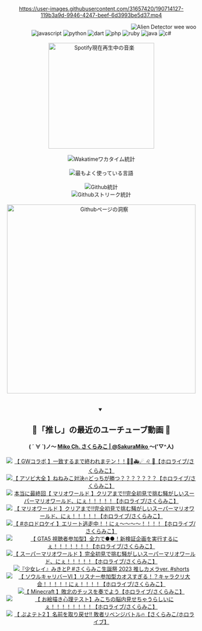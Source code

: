 <!-- START: HERO IMAGE GIF ////////// ////////// ////////// -->
<!-- <img src="@/../assets/img/gaming/ghost-of-tsushima.gif" width="100%"  alt="nellyXinwei's Hero Gif Image"/> -->
<!-- END: HERO IMAGE GIF ////////// ////////// ////////// -->

<div align="center" >  
  
<!-- START:ワンピース 第1015話「ルフィはRED ROCを使う」 -->
<https://user-images.githubusercontent.com/31657420/190714127-119b3a9d-9946-4247-beef-6d3993be5d37.mp4>
<!-- END:ワンピース 第1015話「ルフィはRED ROCを使う」 -->

<!-- START:VISITOR COUNTER -->
<div width="100%" align="right">

<img src="https://komarev.com/ghpvc/?username=nellyXinwei&label=🛸&color=grey&style=for-the-badge&labelcolor=ffffff" alt="Alien Detector wee woo"/>

</div>
<!-- END:VISITOR COUNTER -->

<!-- START: PROGRAMMING LANGUAGES -->
<!-- 色彩 Color Scheme:
#961E3A, #8A0D42, #5A0640, #4F265E, #2B355A, #3E759B, #CC4246,
#BB2649, #AD1052, #700750, #633075, #364270, #4E92C2, #FF5357
Sauce: https://www.webcreatorbox.com/inspiration/pantone-2023
-->

<img src="https://img.shields.io/badge/javascript%20-%23BB2649.svg?&style=for-the-badge&logo=javascript&logoColor=white&labelColor=961E3A" alt="javascript"/>
<img src="https://img.shields.io/badge/python%20-%23AD1052.svg?&style=for-the-badge&logo=python&logoColor=white&labelColor=8A0D42" alt="python" />
<img src="https://img.shields.io/badge/dart%20-%23700750.svg?&style=for-the-badge&logo=dart&logoColor=white&labelColor=5A0640" alt="dart"/>
<img src="https://img.shields.io/badge/php%20-%23633075.svg?&style=for-the-badge&logo=php&logoColor=white&labelColor=4F265E" alt="php"/>
<img src="https://img.shields.io/badge/ruby%20-%23364270.svg?&style=for-the-badge&logo=ruby&logoColor=white&labelColor=2B355A" alt="ruby"/>
<img src="https://img.shields.io/badge/java%20-%234E92C2.svg?&style=for-the-badge&logo=openjdk&logoColor=white&labelColor=3E759B" alt="java"/>
<img src="https://img.shields.io/badge/c%23-%23FF5357.svg?style=for-the-badge&logo=c-sharp&logoColor=white&labelColor=CC4246" alt="c#"/>  
<!-- END: PROGRAMMING LANGUAGES -->

<br>
<br>

<!-- START: MUSIC STATUS -->
  <!-- <a href="https://newojima-gsrs-20220114.vercel.app/api/now-playing?open">
    <img src="https://newojima-gsrs-20220114.vercel.app/api/now-playing" alt="Spotify現在再生中の音楽">
  </a> -->
  <img src="https://newojima-grss-20230114.vercel.app/api/spotify?border_color=transparent" alt="Spotify現在再生中の音楽" width="280px">
<!-- END: MUSIC STATUS -->

<br>
<br>

<!-- START: GITHUB STATUS -->
<!-- 色彩 Color Scheme:  #BB2649, #AD1052, #700750, #633075 -->
<img align="center" src="https://newojima-grs-20230109.vercel.app/api/wakatime?username=newojima&layout=compact&langs_count=10&locale=ja&hide_title=false&title_color=fff&hide_border=true&text_color=fff&bg_color=BB2649,BB2649,633075,633075&hide=other,css,html,bash,xml,git%20config,makefile,properties,yaml,markdown,text,json,jsx" alt="Wakatimeワカタイム統計"/>

<br>
<br>

<!-- 色彩 Color Scheme:  #633075, #364270, #4E92C2 -->
  <img align="center" src="https://newojima-grs-20230109.vercel.app/api/top-langs?username=newojima&layout=compact&text_color=fff&icon_color=fff&hide_border=true&&locale=ja&hide_title=false&title_color=fff&include_all_commits=true&card_width=445&langs_count=11&hide=c%23,powershell,shaderlab,hlsl,makefile,jupyter%20notebook,python,html,css,shell,batchfile,less,liquid,hack,scss&bg_color=4F265E,633075,4E92C2" alt="最もよく使っている言語"/>

<br>
<br>

<!-- 色彩 Color Scheme:  #4E92C2, #FF5357 -->
  <img align="center" src="https://newojima-grs-20230109.vercel.app/api?username=newojima&show_icons=true&&locale=ja&title_color=fff&text_color=fff&icon_color=fff&hide_border=true&hide_title=false&count_private=true&include_all_commits=true&card_width=495&disable_animations=true&bg_color=4E92C2,4E92C2,FF5357" alt="Github統計"/>

<br>

<img align="center" src="https://streak-stats.demolab.com?user=newojima&theme=dark&hide_border=true&locale=ja&ring=BB2649&stroke=222222&background=151515&sideLabels=BB2649&currStreakLabel=ffffff&border=BB2649&fire=FF5357&currStreakNum=ffffff&sideNums=FF5357&dates=ffffff" alt="Githubストリーク統計"/>

<br>
<br>

  <img align="center" width="500px" src="@/../assets/img/page-insights.svg" alt="Githubページの洞察"/>
  
</div>
<!-- END: GITHUB STATUS -->

<br>
<br>

<div align="center">
<details open>
  <summary>

  </summary>

  <h2 align="center">🌸「推し」の最近のユーチューブ動画 🌸</h2>
  <h4>
  ( ´ ∀ `)ノ～ 
  <a href="https://www.youtube.com/@SakuraMiko">Miko Ch. さくらみこ | @SakuraMiko
  </a>
   ～('▽^人)
  </h4>

  <!-- BEGIN YOUTUBE-CARDS -->
<a href="https://www.youtube.com/watch?v=GQhn3Op9o_w"><img src="https://ytcards.demolab.com/?id=GQhn3Op9o_w&title=%E3%80%90+GW%E3%82%B3%E3%83%A9%E3%83%9C+%E3%80%91%E4%B8%80%E8%87%B4%E3%81%99%E3%82%8B%E3%81%BE%E3%81%A7%E7%B5%82%E3%82%8F%E3%82%8C%E3%81%BE%E3%83%86%E3%83%B3%EF%BC%81%EF%BC%81%F0%9F%8C%B8%E2%9A%93%F0%9F%9A%91%E2%98%84+%E2%99%8C+%F0%9F%91%BE%E3%80%90%E3%83%9B%E3%83%AD%E3%83%A9%E3%82%A4%E3%83%96%2F%E3%81%95%E3%81%8F%E3%82%89%E3%81%BF%E3%81%93%E3%80%91&lang=ja&timestamp=1682949288&background_color=%230d1117&title_color=%23ffffff&stats_color=%23dedede&width=187&duration=0" alt="【 GWコラボ 】一致するまで終われまテン！！🌸⚓🚑☄ ♌ 👾【ホロライブ/さくらみこ】" title="【 GWコラボ 】一致するまで終われまテン！！🌸⚓🚑☄ ♌ 👾【ホロライブ/さくらみこ】"></a>
<a href="https://www.youtube.com/watch?v=Y9LLwyOxweM"><img src="https://ytcards.demolab.com/?id=Y9LLwyOxweM&title=%E3%80%90+%E3%82%A2%E3%82%BD%E3%83%93%E5%A4%A7%E5%85%A8+%E3%80%91%E3%81%AD%E3%81%AD%E3%81%BF%E3%81%93%E5%AF%BE%E6%B1%BA%F0%9F%94%A5%E3%81%A9%E3%81%A3%E3%81%A1%E3%81%8C%E5%8B%9D%E3%81%A4%EF%BC%9F%EF%BC%9F%EF%BC%9F%EF%BC%9F%EF%BC%9F%EF%BC%9F%EF%BC%9F%E3%80%90%E3%83%9B%E3%83%AD%E3%83%A9%E3%82%A4%E3%83%96%2F%E3%81%95%E3%81%8F%E3%82%89%E3%81%BF%E3%81%93%E3%80%91&lang=ja&timestamp=1682948901&background_color=%230d1117&title_color=%23ffffff&stats_color=%23dedede&width=187&duration=5796" alt="【 アソビ大全 】ねねみこ対決🔥どっちが勝つ？？？？？？？【ホロライブ/さくらみこ】" title="【 アソビ大全 】ねねみこ対決🔥どっちが勝つ？？？？？？？【ホロライブ/さくらみこ】"></a>
<a href="https://www.youtube.com/watch?v=VN9DBlTMZ_8"><img src="https://ytcards.demolab.com/?id=VN9DBlTMZ_8&title=%E6%9C%AC%E5%BD%93%E3%81%AB%E6%9C%80%E7%B5%82%E5%9B%9E%E3%80%90+%E3%83%9E%E3%83%AA%E3%82%AA%E3%83%AF%E3%83%BC%E3%83%AB%E3%83%89+%E3%80%91%E3%82%AF%E3%83%AA%E3%82%A2%E3%81%BE%E3%81%A7%E2%80%BC%E5%AE%8C%E5%85%A8%E5%88%9D%E8%A6%8B%E3%81%A7%E6%8C%91%E3%82%80%E9%A8%92%E3%81%8C%E3%81%97%E3%81%84%E3%82%B9%E3%83%BC%E3%83%91%E3%83%BC%E3%83%9E%E3%83%AA%E3%82%AA%E3%83%AF%E3%83%BC%E3%83%AB%E3%83%89%E3%80%81%E3%81%AB%E3%81%87%EF%BC%81%EF%BC%81%EF%BC%81%EF%BC%81%EF%BC%81%E3%80%90%E3%83%9B%E3%83%AD%E3%83%A9%E3%82%A4%E3%83%96%2F%E3%81%95%E3%81%8F%E3%82%89%E3%81%BF%E3%81%93%E3%80%91&lang=ja&timestamp=1682917857&background_color=%230d1117&title_color=%23ffffff&stats_color=%23dedede&width=187&duration=12921" alt="本当に最終回【 マリオワールド 】クリアまで‼完全初見で挑む騒がしいスーパーマリオワールド、にぇ！！！！！【ホロライブ/さくらみこ】" title="本当に最終回【 マリオワールド 】クリアまで‼完全初見で挑む騒がしいスーパーマリオワールド、にぇ！！！！！【ホロライブ/さくらみこ】"></a>
<a href="https://www.youtube.com/watch?v=X-f2gth8qSM"><img src="https://ytcards.demolab.com/?id=X-f2gth8qSM&title=%E3%80%90+%E3%83%9E%E3%83%AA%E3%82%AA%E3%83%AF%E3%83%BC%E3%83%AB%E3%83%89+%E3%80%91%E3%82%AF%E3%83%AA%E3%82%A2%E3%81%BE%E3%81%A7%E2%80%BC%E5%AE%8C%E5%85%A8%E5%88%9D%E8%A6%8B%E3%81%A7%E6%8C%91%E3%82%80%E9%A8%92%E3%81%8C%E3%81%97%E3%81%84%E3%82%B9%E3%83%BC%E3%83%91%E3%83%BC%E3%83%9E%E3%83%AA%E3%82%AA%E3%83%AF%E3%83%BC%E3%83%AB%E3%83%89%E3%80%81%E3%81%AB%E3%81%87%EF%BC%81%EF%BC%81%EF%BC%81%EF%BC%81%EF%BC%81%E3%80%90%E3%83%9B%E3%83%AD%E3%83%A9%E3%82%A4%E3%83%96%2F%E3%81%95%E3%81%8F%E3%82%89%E3%81%BF%E3%81%93%E3%80%91&lang=ja&timestamp=1682905817&background_color=%230d1117&title_color=%23ffffff&stats_color=%23dedede&width=187&duration=42563" alt="【 マリオワールド 】クリアまで‼完全初見で挑む騒がしいスーパーマリオワールド、にぇ！！！！！【ホロライブ/さくらみこ】" title="【 マリオワールド 】クリアまで‼完全初見で挑む騒がしいスーパーマリオワールド、にぇ！！！！！【ホロライブ/さくらみこ】"></a>
<a href="https://www.youtube.com/watch?v=Jv8CKtDfvAM"><img src="https://ytcards.demolab.com/?id=Jv8CKtDfvAM&title=%E3%80%90+%23%E3%83%9B%E3%83%AD%E3%83%89%E3%83%AD%E3%82%B1%E3%82%A4+%E3%80%91%E3%82%A8%E3%83%AA%E3%83%BC%E3%83%88%E9%80%83%E8%B5%B0%E4%B8%AD%EF%BC%81%EF%BC%81%E3%81%AB%E3%81%87%EF%BD%9E%EF%BD%9E%EF%BD%9E%EF%BD%9E%EF%BC%81%EF%BC%81%EF%BC%81%EF%BC%81%E3%80%90%E3%83%9B%E3%83%AD%E3%83%A9%E3%82%A4%E3%83%96%2F%E3%81%95%E3%81%8F%E3%82%89%E3%81%BF%E3%81%93%E3%80%91&lang=ja&timestamp=1682773377&background_color=%230d1117&title_color=%23ffffff&stats_color=%23dedede&width=187&duration=6579" alt="【 #ホロドロケイ 】エリート逃走中！！にぇ～～～～！！！！【ホロライブ/さくらみこ】" title="【 #ホロドロケイ 】エリート逃走中！！にぇ～～～～！！！！【ホロライブ/さくらみこ】"></a>
<a href="https://www.youtube.com/watch?v=EfPqqg8VxW4"><img src="https://ytcards.demolab.com/?id=EfPqqg8VxW4&title=%E3%80%90+GTA5+%E8%A6%96%E8%81%B4%E8%80%85%E5%8F%82%E5%8A%A0%E5%9E%8B%E3%80%91%E5%85%A8%E5%8A%9B%E3%81%A7%E2%97%8F%E2%97%8F%EF%BC%81%E6%96%B0%E6%A4%9C%E8%A8%BC%E4%BC%81%E7%94%BB%E3%82%92%E5%AE%9F%E8%A1%8C%E3%81%99%E3%82%8B%E3%81%AB%E3%81%87%EF%BC%81%EF%BC%81%EF%BC%81%EF%BC%81%EF%BC%81%EF%BC%81%EF%BC%81%E3%80%90%E3%83%9B%E3%83%AD%E3%83%A9%E3%82%A4%E3%83%96%2F%E3%81%95%E3%81%8F%E3%82%89%E3%81%BF%E3%81%93%E3%80%91&lang=ja&timestamp=1682599019&background_color=%230d1117&title_color=%23ffffff&stats_color=%23dedede&width=187&duration=4549" alt="【 GTA5 視聴者参加型】全力で●●！新検証企画を実行するにぇ！！！！！！！【ホロライブ/さくらみこ】" title="【 GTA5 視聴者参加型】全力で●●！新検証企画を実行するにぇ！！！！！！！【ホロライブ/さくらみこ】"></a>
<a href="https://www.youtube.com/watch?v=DwfORL8KlGg"><img src="https://ytcards.demolab.com/?id=DwfORL8KlGg&title=%E3%80%90+%E3%82%B9%E3%83%BC%E3%83%91%E3%83%BC%E3%83%9E%E3%83%AA%E3%82%AA%E3%83%AF%E3%83%BC%E3%83%AB%E3%83%89+%E3%80%91%E5%AE%8C%E5%85%A8%E5%88%9D%E8%A6%8B%E3%81%A7%E6%8C%91%E3%82%80%E9%A8%92%E3%81%8C%E3%81%97%E3%81%84%E3%82%B9%E3%83%BC%E3%83%91%E3%83%BC%E3%83%9E%E3%83%AA%E3%82%AA%E3%83%AF%E3%83%BC%E3%83%AB%E3%83%89%E3%80%81%E3%81%AB%E3%81%87%EF%BC%81%EF%BC%81%EF%BC%81%EF%BC%81%EF%BC%81%E3%80%90%E3%83%9B%E3%83%AD%E3%83%A9%E3%82%A4%E3%83%96%2F%E3%81%95%E3%81%8F%E3%82%89%E3%81%BF%E3%81%93%E3%80%91&lang=ja&timestamp=1682447244&background_color=%230d1117&title_color=%23ffffff&stats_color=%23dedede&width=187&duration=16966" alt="【 スーパーマリオワールド 】完全初見で挑む騒がしいスーパーマリオワールド、にぇ！！！！！【ホロライブ/さくらみこ】" title="【 スーパーマリオワールド 】完全初見で挑む騒がしいスーパーマリオワールド、にぇ！！！！！【ホロライブ/さくらみこ】"></a>
<a href="https://www.youtube.com/watch?v=-wo8ZhFGN58"><img src="https://ytcards.demolab.com/?id=-wo8ZhFGN58&title=%E3%80%8E%E5%B0%91%E5%A5%B3%E3%83%AC%E3%82%A4%E3%80%8F%E3%81%BF%E3%81%8D%E3%81%A8P++%23%E3%81%95%E3%81%8F%E3%82%89%E3%81%BF%E3%81%93%E7%94%9F%E8%AA%95%E7%A5%AD+2023+%E6%8E%A8%E3%81%97%E3%82%AB%E3%83%A1%E3%83%A9ver.+%23shorts&lang=ja&timestamp=1682339818&background_color=%230d1117&title_color=%23ffffff&stats_color=%23dedede&width=187&duration=52" alt="『少女レイ』みきとP  #さくらみこ生誕祭 2023 推しカメラver. #shorts" title="『少女レイ』みきとP  #さくらみこ生誕祭 2023 推しカメラver. #shorts"></a>
<a href="https://www.youtube.com/watch?v=wnA8fJ8-9Hc"><img src="https://ytcards.demolab.com/?id=wnA8fJ8-9Hc&title=%E3%80%90+%E3%82%BD%E3%82%A6%E3%83%AB%E3%82%AD%E3%83%A3%E3%83%AA%E3%83%90%E3%83%BC%E2%85%A5+%E3%80%91%E3%83%AA%E3%82%B9%E3%83%8A%E3%83%BC%E5%8F%82%E5%8A%A0%E5%9E%8B%E3%82%AB%E3%82%AA%E3%82%B9%E3%81%99%E3%81%8E%E3%82%8B%EF%BC%81%EF%BC%9F%E3%82%AD%E3%83%A3%E3%83%A9%E3%82%AF%E3%83%AA%E5%A4%A7%E4%BC%9A%EF%BC%81%EF%BC%81%EF%BC%81%EF%BC%81%EF%BC%81%E3%81%AB%E3%81%87%EF%BC%81%EF%BC%81%EF%BC%81%EF%BC%81%E3%80%90%E3%83%9B%E3%83%AD%E3%83%A9%E3%82%A4%E3%83%96%2F%E3%81%95%E3%81%8F%E3%82%89%E3%81%BF%E3%81%93%E3%80%91&lang=ja&timestamp=1682263519&background_color=%230d1117&title_color=%23ffffff&stats_color=%23dedede&width=187&duration=11371" alt="【 ソウルキャリバーⅥ 】リスナー参加型カオスすぎる！？キャラクリ大会！！！！！にぇ！！！！【ホロライブ/さくらみこ】" title="【 ソウルキャリバーⅥ 】リスナー参加型カオスすぎる！？キャラクリ大会！！！！！にぇ！！！！【ホロライブ/さくらみこ】"></a>
<a href="https://www.youtube.com/watch?v=oL8f15l5WlA"><img src="https://ytcards.demolab.com/?id=oL8f15l5WlA&title=%E3%80%90+Minecraft+%E3%80%91%E6%95%97%E5%8C%97%E3%81%AE%E3%83%81%E3%83%83%E3%82%B9%E3%82%92%E5%A5%8F%E3%81%A7%E3%82%88%E3%81%86%E3%80%90%E3%83%9B%E3%83%AD%E3%83%A9%E3%82%A4%E3%83%96%2F%E3%81%95%E3%81%8F%E3%82%89%E3%81%BF%E3%81%93%E3%80%91&lang=ja&timestamp=1682171443&background_color=%230d1117&title_color=%23ffffff&stats_color=%23dedede&width=187&duration=18937" alt="【 Minecraft 】敗北のチッスを奏でよう【ホロライブ/さくらみこ】" title="【 Minecraft 】敗北のチッスを奏でよう【ホロライブ/さくらみこ】"></a>
<a href="https://www.youtube.com/watch?v=q_nOhoFeCCU"><img src="https://ytcards.demolab.com/?id=q_nOhoFeCCU&title=%E3%80%90+%E3%81%8A%E7%B5%B5%E6%8F%8F%E3%81%8D%E5%BF%83%E7%90%86%E3%83%86%E3%82%B9%E3%83%88%E3%80%91%E3%81%BF%E3%81%93%E3%81%A1%E3%81%AE%E8%84%B3%E5%86%85%E8%A6%8B%E3%81%9B%E3%81%A1%E3%82%83%E3%81%86%E3%82%89%E3%81%97%E3%81%84%E3%81%AB%E3%81%87%EF%BC%81%EF%BC%81%EF%BC%81%EF%BC%81%EF%BC%81%EF%BC%81%EF%BC%81%EF%BC%81%E3%80%90%E3%83%9B%E3%83%AD%E3%83%A9%E3%82%A4%E3%83%96%2F%E3%81%95%E3%81%8F%E3%82%89%E3%81%BF%E3%81%93%E3%80%91&lang=ja&timestamp=1682168082&background_color=%230d1117&title_color=%23ffffff&stats_color=%23dedede&width=187&duration=6111" alt="【 お絵描き心理テスト】みこちの脳内見せちゃうらしいにぇ！！！！！！！！【ホロライブ/さくらみこ】" title="【 お絵描き心理テスト】みこちの脳内見せちゃうらしいにぇ！！！！！！！！【ホロライブ/さくらみこ】"></a>
<a href="https://www.youtube.com/watch?v=6U05WyFSk04"><img src="https://ytcards.demolab.com/?id=6U05WyFSk04&title=%E3%80%90+%E3%81%B7%E3%82%88%E3%83%86%E3%83%882+%E3%80%91%E5%90%8D%E5%89%8D%E3%82%92%E5%8F%96%E3%82%8A%E6%88%BB%E3%81%9B%E2%80%BC+%E6%95%97%E8%80%85%E3%83%AA%E3%83%99%E3%83%B3%E3%82%B8%E3%83%90%E3%83%88%E3%83%AB%F0%9F%94%A5%E3%80%90%E3%81%95%E3%81%8F%E3%82%89%E3%81%BF%E3%81%93%2F%E3%83%9B%E3%83%AD%E3%83%A9%E3%82%A4%E3%83%96%E3%80%91&lang=ja&timestamp=1681736102&background_color=%230d1117&title_color=%23ffffff&stats_color=%23dedede&width=187&duration=4737" alt="【 ぷよテト2 】名前を取り戻せ‼ 敗者リベンジバトル🔥【さくらみこ/ホロライブ】" title="【 ぷよテト2 】名前を取り戻せ‼ 敗者リベンジバトル🔥【さくらみこ/ホロライブ】"></a>
<!-- END YOUTUBE-CARDS -->

</div>
  
</details>
